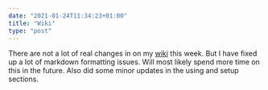 ```yaml
---
date: "2021-01-24T11:34:23+01:00"
title: "Wiki"
type: "post"
---
```


There are not a lot of real changes in on my [wiki](https://wiki.hjertnes.website) this week. But I have fixed up a lot of markdown formatting issues. Will most likely spend more time on this in the future. Also did some minor updates in the using and setup sections.